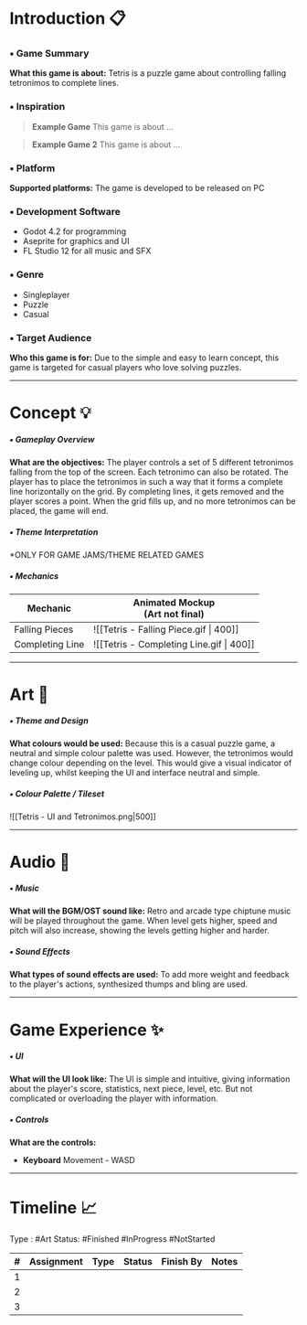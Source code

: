 # Introduction 📋

### ▪️ Game Summary
**What this game is about:**
	Tetris is a puzzle game about controlling falling tetronimos to complete lines.
### ▪️ Inspiration
>    **Example Game**
>      This game is about ...

>    **Example Game 2**
>      This game is about ...

### ▪️ Platform
**Supported platforms:**
	The game is developed to be released on PC

### ▪️ Development Software
- Godot 4.2 for programming
- Aseprite for graphics and UI
- FL Studio 12 for all music and SFX

### ▪️ Genre
- Singleplayer
- Puzzle
- Casual

### ▪️ Target Audience
**Who this game is for:**
	Due to the simple and easy to learn concept, this game is targeted for casual players who love solving puzzles.

---
# **Concept** 💡
##### ▪️ Gameplay Overview
**What are the objectives:**
	The player controls a set of 5 different tetronimos falling from the top of the screen. Each tetronimo can also be rotated. The player has to place the tetronimos in such a way that it forms a complete line horizontally on the grid. By completing lines, it gets removed and the player scores a point. When the grid fills up, and no more tetronimos can be placed, the game will end. 

##### ▪️ Theme Interpretation
   \*ONLY FOR GAME JAMS/THEME RELATED GAMES

##### ▪️ Mechanics
| Mechanic | Animated Mockup<br>(Art not final) |
| ---- | ---- |
| Falling Pieces | ![[Tetris - Falling Piece.gif \| 400]] |
| Completing Line | ![[Tetris - Completing Line.gif \| 400]] |

---
# **Art** 🎨

##### ▪️ Theme and Design
**What colours would be used:**
	Because this is a casual puzzle game, a neutral and simple colour palette was used. However, the tetronimos would change colour depending on the level. This would give a visual indicator of leveling up, whilst keeping the UI and interface neutral and simple.
##### ▪️ Colour Palette / Tileset
![[Tetris - UI and Tetronimos.png|500]]

---
# **Audio** 🎸
##### ▪️ Music
**What will the BGM/OST sound like:**
	Retro and arcade type chiptune music will be played throughout the game. When level gets higher, speed and pitch will also increase, showing the levels getting higher and harder.

##### ▪️ Sound Effects
**What types of sound effects are used:**
	To add more weight and feedback to the player's actions, synthesized thumps and bling are used.

---
# **Game Experience** ✨
##### ▪️ UI
**What will the UI look like:**
   The UI is simple and intuitive, giving information about the player's score, statistics, next piece, level, etc. But not complicated or overloading the player with information.

##### ▪️ Controls
**What are the controls:**
- **Keyboard**
	 Movement - WASD

---
# **Timeline** 📈

Type : #Art
Status: #Finished #InProgress #NotStarted 

| # | Assignment | Type | Status | Finish By | Notes |
| ---- | ---- | :--- | ---- | ---- | ---- |
| 1 |  |  |  |  |  |
| 2 |  |  |  |  |  |
| 3 |  |  |  |  |  |
